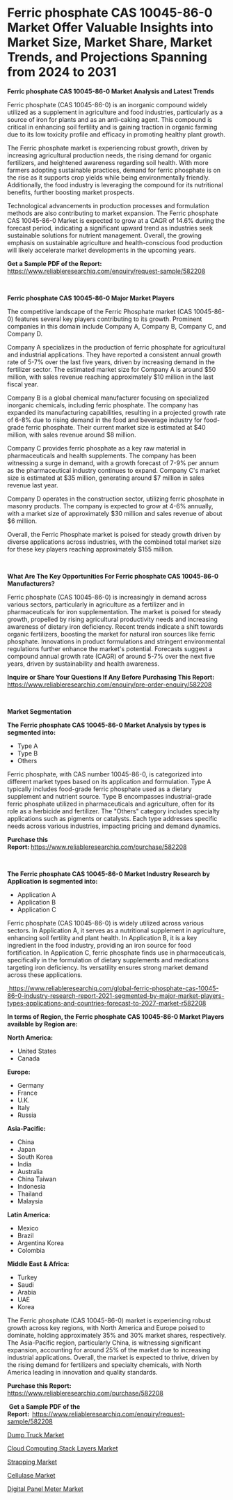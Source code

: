 <p><h1>Ferric phosphate CAS 10045-86-0 Market Offer Valuable Insights into Market Size, Market Share, Market Trends, and Projections Spanning from 2024 to 2031</h1></p><p><strong>Ferric phosphate CAS 10045-86-0 Market Analysis and Latest Trends</strong></p>
<p><p>Ferric phosphate (CAS 10045-86-0) is an inorganic compound widely utilized as a supplement in agriculture and food industries, particularly as a source of iron for plants and as an anti-caking agent. This compound is critical in enhancing soil fertility and is gaining traction in organic farming due to its low toxicity profile and efficacy in promoting healthy plant growth.</p><p>The Ferric phosphate market is experiencing robust growth, driven by increasing agricultural production needs, the rising demand for organic fertilizers, and heightened awareness regarding soil health. With more farmers adopting sustainable practices, demand for ferric phosphate is on the rise as it supports crop yields while being environmentally friendly. Additionally, the food industry is leveraging the compound for its nutritional benefits, further boosting market prospects.</p><p>Technological advancements in production processes and formulation methods are also contributing to market expansion. The Ferric phosphate CAS 10045-86-0 Market is expected to grow at a CAGR of 14.6% during the forecast period, indicating a significant upward trend as industries seek sustainable solutions for nutrient management. Overall, the growing emphasis on sustainable agriculture and health-conscious food production will likely accelerate market developments in the upcoming years.</p></p>
<p><strong>Get a Sample PDF of the Report:&nbsp;</strong> <a href="https://www.reliableresearchiq.com/enquiry/request-sample/582208?utm_campaign=1159&utm_medium=2&utm_source=Github&utm_content=ia&utm_term=16122024&utm_id=ferric-phosphate-cas-10045-86-0">https://www.reliableresearchiq.com/enquiry/request-sample/582208</a></p>
<p>&nbsp;</p>
<p><strong>Ferric phosphate CAS 10045-86-0 Major Market Players</strong></p>
<p><p>The competitive landscape of the Ferric Phosphate market (CAS 10045-86-0) features several key players contributing to its growth. Prominent companies in this domain include Company A, Company B, Company C, and Company D.</p><p>Company A specializes in the production of ferric phosphate for agricultural and industrial applications. They have reported a consistent annual growth rate of 5-7% over the last five years, driven by increasing demand in the fertilizer sector. The estimated market size for Company A is around $50 million, with sales revenue reaching approximately $10 million in the last fiscal year.</p><p>Company B is a global chemical manufacturer focusing on specialized inorganic chemicals, including ferric phosphate. The company has expanded its manufacturing capabilities, resulting in a projected growth rate of 6-8% due to rising demand in the food and beverage industry for food-grade ferric phosphate. Their current market size is estimated at $40 million, with sales revenue around $8 million.</p><p>Company C provides ferric phosphate as a key raw material in pharmaceuticals and health supplements. The company has been witnessing a surge in demand, with a growth forecast of 7-9% per annum as the pharmaceutical industry continues to expand. Company C's market size is estimated at $35 million, generating around $7 million in sales revenue last year.</p><p>Company D operates in the construction sector, utilizing ferric phosphate in masonry products. The company is expected to grow at 4-6% annually, with a market size of approximately $30 million and sales revenue of about $6 million.</p><p>Overall, the Ferric Phosphate market is poised for steady growth driven by diverse applications across industries, with the combined total market size for these key players reaching approximately $155 million.</p></p>
<p>&nbsp;</p>
<p><strong>What Are The Key Opportunities For Ferric phosphate CAS 10045-86-0 Manufacturers?</strong></p>
<p><p>Ferric phosphate (CAS 10045-86-0) is increasingly in demand across various sectors, particularly in agriculture as a fertilizer and in pharmaceuticals for iron supplementation. The market is poised for steady growth, propelled by rising agricultural productivity needs and increasing awareness of dietary iron deficiency. Recent trends indicate a shift towards organic fertilizers, boosting the market for natural iron sources like ferric phosphate. Innovations in product formulations and stringent environmental regulations further enhance the market's potential. Forecasts suggest a compound annual growth rate (CAGR) of around 5-7% over the next five years, driven by sustainability and health awareness.</p></p>
<p><strong>Inquire or Share Your Questions If Any Before Purchasing This Report:</strong> <a href="https://www.reliableresearchiq.com/enquiry/pre-order-enquiry/582208?utm_campaign=1159&utm_medium=2&utm_source=Github&utm_content=ia&utm_term=16122024&utm_id=ferric-phosphate-cas-10045-86-0">https://www.reliableresearchiq.com/enquiry/pre-order-enquiry/582208</a></p>
<p>&nbsp;</p>
<p><strong>Market Segmentation</strong></p>
<p><strong>The Ferric phosphate CAS 10045-86-0 Market Analysis by types is segmented into:</strong></p>
<p><ul><li>Type A</li><li>Type B</li><li>Others</li></ul></p>
<p><p>Ferric phosphate, with CAS number 10045-86-0, is categorized into different market types based on its application and formulation. Type A typically includes food-grade ferric phosphate used as a dietary supplement and nutrient source. Type B encompasses industrial-grade ferric phosphate utilized in pharmaceuticals and agriculture, often for its role as a herbicide and fertilizer. The "Others" category includes specialty applications such as pigments or catalysts. Each type addresses specific needs across various industries, impacting pricing and demand dynamics.</p></p>
<p><strong>Purchase this Report:&nbsp;</strong><a href="https://www.reliableresearchiq.com/purchase/582208?utm_campaign=1159&utm_medium=2&utm_source=Github&utm_content=ia&utm_term=16122024&utm_id=ferric-phosphate-cas-10045-86-0">https://www.reliableresearchiq.com/purchase/582208</a></p>
<p>&nbsp;</p>
<p><strong>The Ferric phosphate CAS 10045-86-0 Market Industry Research by Application is segmented into:</strong></p>
<p><ul><li>Application A</li><li>Application B</li><li>Application C</li></ul></p>
<p><p>Ferric phosphate (CAS 10045-86-0) is widely utilized across various sectors. In Application A, it serves as a nutritional supplement in agriculture, enhancing soil fertility and plant health. In Application B, it is a key ingredient in the food industry, providing an iron source for food fortification. In Application C, ferric phosphate finds use in pharmaceuticals, specifically in the formulation of dietary supplements and medications targeting iron deficiency. Its versatility ensures strong market demand across these applications.</p></p>
<p><a href="https://www.reliableresearchiq.com/global-ferric-phosphate-cas-10045-86-0-industry-research-report-2021-segmented-by-major-market-players-types-applications-and-countries-forecast-to-2027-market-r582208?utm_campaign=1159&utm_medium=2&utm_source=Github&utm_content=ia&utm_term=16122024&utm_id=ferric-phosphate-cas-10045-86-0">&nbsp;https://www.reliableresearchiq.com/global-ferric-phosphate-cas-10045-86-0-industry-research-report-2021-segmented-by-major-market-players-types-applications-and-countries-forecast-to-2027-market-r582208</a></p>
<p><strong>In terms of Region, the Ferric phosphate CAS 10045-86-0 Market Players available by Region are:</strong></p>
<p>
    <p> <strong> North America: </strong>
        <ul>
            <li>United States</li>
            <li>Canada</li>
        </ul>
        </p> 
    <p> <strong> Europe: </strong>
        <ul>
            <li>Germany</li>
            <li>France</li>
            <li>U.K.</li>
            <li>Italy</li>
            <li>Russia</li>
        </ul>
        </p> 
    <p> <strong> Asia-Pacific: </strong>
        <ul>
            <li>China</li>
            <li>Japan</li>
            <li>South Korea</li>
            <li>India</li>
            <li>Australia</li>
            <li>China Taiwan</li>
            <li>Indonesia</li>
            <li>Thailand</li>
            <li>Malaysia</li>
        </ul>
        </p> 
    <p> <strong> Latin America: </strong>
        <ul>
            <li>Mexico</li>
            <li>Brazil</li>
            <li>Argentina Korea</li>
            <li>Colombia</li>
        </ul>
        </p> 
    <p> <strong> Middle East & Africa: </strong>
        <ul>
            <li>Turkey</li>
            <li>Saudi</li>
            <li>Arabia</li>
            <li>UAE</li>
            <li>Korea</li>
        </ul>
    </p>
    </p>
<p><p>The Ferric phosphate (CAS 10045-86-0) market is experiencing robust growth across key regions, with North America and Europe poised to dominate, holding approximately 35% and 30% market shares, respectively. The Asia-Pacific region, particularly China, is witnessing significant expansion, accounting for around 25% of the market due to increasing industrial applications. Overall, the market is expected to thrive, driven by the rising demand for fertilizers and specialty chemicals, with North America leading in innovation and quality standards.</p></p>
<p><strong>Purchase this Report: </strong><a href="https://www.reliableresearchiq.com/purchase/582208?utm_campaign=1159&utm_medium=2&utm_source=Github&utm_content=ia&utm_term=16122024&utm_id=ferric-phosphate-cas-10045-86-0">https://www.reliableresearchiq.com/purchase/582208</a></p>
<p>&nbsp;<strong>Get a Sample PDF of the Report:&nbsp;&nbsp;</strong><a href="https://www.reliableresearchiq.com/enquiry/request-sample/582208?utm_campaign=1159&utm_medium=2&utm_source=Github&utm_content=ia&utm_term=16122024&utm_id=ferric-phosphate-cas-10045-86-0">https://www.reliableresearchiq.com/enquiry/request-sample/582208</a></p>
<p><strong></strong></p>
<p><p><a href="https://www.linkedin.com/pulse/detailed-insights-competitive-landscape-dump-truck-market-projected-xyxge?utm_campaign=1159&utm_medium=2&utm_source=Github&utm_content=ia&utm_term=16122024&utm_id=ferric-phosphate-cas-10045-86-0">Dump Truck Market</a></p><p><a href="https://www.linkedin.com/pulse/global-cloud-computing-stack-layers-market-insights-size-hmmff?utm_campaign=1159&utm_medium=2&utm_source=Github&utm_content=ia&utm_term=16122024&utm_id=ferric-phosphate-cas-10045-86-0">Cloud Computing Stack Layers Market</a></p><p><a href="https://www.linkedin.com/pulse/overview-clarion-insight-bmubc?utm_campaign=1159&utm_medium=2&utm_source=Github&utm_content=ia&utm_term=16122024&utm_id=ferric-phosphate-cas-10045-86-0">Strapping Market</a></p><p><a href="https://www.linkedin.com/pulse/c-glance-reports-anmec?utm_campaign=1159&utm_medium=2&utm_source=Github&utm_content=ia&utm_term=16122024&utm_id=ferric-phosphate-cas-10045-86-0">Cellulase Market</a></p><p><a href="https://www.linkedin.com/pulse/digital-panel-meter-market-growth-overview-industry-nhxhe?utm_campaign=1159&utm_medium=2&utm_source=Github&utm_content=ia&utm_term=16122024&utm_id=ferric-phosphate-cas-10045-86-0">Digital Panel Meter Market</a></p></p>